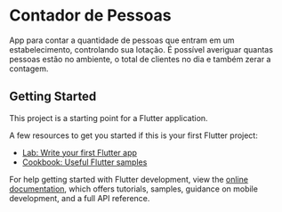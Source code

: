 # Contador de Pessoas

App para contar a quantidade de pessoas que entram em um estabelecimento, controlando sua lotação. É possível averiguar quantas pessoas estão no ambiente, o total de clientes no dia e também zerar a contagem.

## Getting Started

This project is a starting point for a Flutter application.

A few resources to get you started if this is your first Flutter project:

- [Lab: Write your first Flutter app](https://docs.flutter.dev/get-started/codelab)
- [Cookbook: Useful Flutter samples](https://docs.flutter.dev/cookbook)

For help getting started with Flutter development, view the
[online documentation](https://docs.flutter.dev/), which offers tutorials,
samples, guidance on mobile development, and a full API reference.
